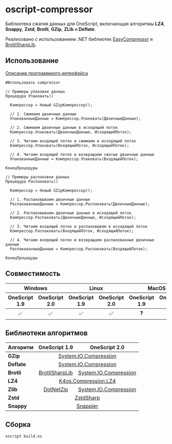 # oscript-compressor

Библиотека сжатия данных для OneScript, включающая алгоритмы **LZ4**, **Snappy**, **Zstd**, **Brotli**, **GZip**, **ZLib** и **Deflate**. 

Реализовано с использованием .NET библиотек [EasyCompressor](https://github.com/mjebrahimi/EasyCompressor/) и [BrotliSharpLib](https://github.com/master131/BrotliSharpLib).

## Использование

[Описание программного интерфейса](docs/README.md)

``` bsl
#Использовать compressor

// Примеры упаковки данных
Процедура Упаковать()

  Компрессор = Новый GZipКомпрессор();

  // 1. Сжимаем двоичные данные
  УпакованныеДанные = Компрессор.Упаковать(ДвоичныеДанные);
  
  // 2. Сжимаем двоичные данные в исходящий поток
  Компрессор.Упаковать(ДвоичныеДанные, ИсходящийПоток);
  
  // 3. Читаем входящий поток и сжимаем в исходящий поток
  Компрессор.Упаковать(ВходящийПоток, ИсходящийПоток);
  
  // 4. Читаем входящий поток и возвращаем сжатые двоичные данные 
  УпакованныеДанные = Компрессор.Упаковать(ВходящийПоток);

КонецПроцедуры

// Примеры распаковки данных
Процедура Распаковать()

  Компрессор = Новый GZipКомпрессор();

  // 1. Распаковываем двоичные данные
  РаспакованныеДанные = Компрессор.Распаковать(ДвоичныеДанные);
  
  // 2. Распаковываем двоичные данные в исходящий поток
  Компрессор.Распаковать(ДвоичныеДанные, ИсходящийПоток);
  
  // 3. Читаем входящий поток и распаковывем в исходящий поток
  Компрессор.Распаковать(ВходящийПоток, ИсходящийПоток);
  
  // 4. Читаем входящий поток и возвращаем распакованные двоичные данные
  РаспакованныеДанные = Компрессор.Распаковать(ВходящийПоток);

КонецПроцедуры
```

## Совместимость

<table>
  <thead>
    <tr>
      <th colspan="2">Windows</th>
      <th colspan="2">Linux</th>
      <th colspan="2">MacOS</th>
    </tr>
    <tr>
      <th>OneScript 1.9</th>
      <th>OneScript 2.0</th>
      <th>OneScript 1.9</th>
      <th>OneScript 2.0</th>
      <th>OneScript 1.9</th>
      <th>OneScript 2.0</th>
    </tr>
  </thead>
  <tbody>
    <tr>
      <td align="center">✅</td>
      <td align="center">✅</td>
      <td align="center">✅</td>
      <td align="center">✅</td>
      <td align="center">❓</td>
      <td align="center">❓</td>
    </tr>
  </tbody>
</table>

## Библиотеки алгоритмов

<table>
  <thead>
    <tr>
      <th>Алгоритм</th>
      <th>OneScript 1.9</th>
      <th>OneScript 2.0</th>
    </tr>
  </thead>
  <tbody>
    <tr>
      <td><b>GZip</b></td>
      <td colspan="2" align="center"><a href="https://learn.microsoft.com/ru-ru/dotnet/api/system.io.compression" target="_blank">System.IO.Compression</a></td>
    </tr>
    <tr>
      <td><b>Deflate</b></td>
      <td colspan="2" align="center"><a href="https://learn.microsoft.com/ru-ru/dotnet/api/system.io.compression" target="_blank">System.IO.Compression</a></td>
    </tr>
    <tr>
      <td><b>Brotli</b></td>
      <td align="center"><a href="https://github.com/master131/BrotliSharpLib" target="_blank">BrotliSharpLib</a></td>
      <td align="center"><a href="https://learn.microsoft.com/ru-ru/dotnet/api/system.io.compression" target="_blank">System.IO.Compression</a></td>
    </tr>
    <tr>
      <td><b>LZ4</b></td>
      <td colspan="2" align="center"><a href="https://github.com/MiloszKrajewski/K4os.Compression.LZ4" target="_blank">K4os.Compression.LZ4</a></td>
    </tr>
    <tr>
      <td><b>Zlib</b></td>
      <td align="center"><a href="https://github.com/haf/DotNetZip.Semverd" target="_blank">DotNetZip</a></td>
      <td align="center"><a href="https://learn.microsoft.com/ru-ru/dotnet/api/system.io.compression" target="_blank">System.IO.Compression</a></td>
    </tr>
    <tr>
      <td><b>Zstd</b></td>
      <td colspan="2" align="center"><a href="https://github.com/oleg-st/ZstdSharp" target="_blank">ZstdSharp</a></td>
    </tr>
    <tr>
      <td><b>Snappy</b></td>
      <td colspan="2" align="center"><a href="https://github.com/brantburnett/Snappier" target="_blank">Snappier</a></td>
    </tr>
  </tbody>
</table>

## Сборка

```
oscript build.os
```
